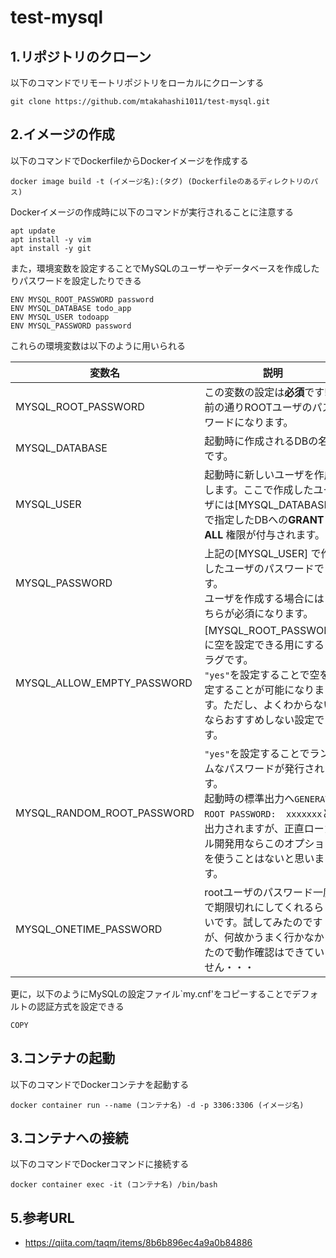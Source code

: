 # test-mysql

## 1.リポジトリのクローン
以下のコマンドでリモートリポジトリをローカルにクローンする
```
git clone https://github.com/mtakahashi1011/test-mysql.git
```

## 2.イメージの作成
以下のコマンドでDockerfileからDockerイメージを作成する
```
docker image build -t (イメージ名):(タグ) (Dockerfileのあるディレクトリのパス)
```
Dockerイメージの作成時に以下のコマンドが実行されることに注意する
```
apt update
apt install -y vim
apt install -y git
```
また，環境変数を設定することでMySQLのユーザーやデータベースを作成したりパスワードを設定したりできる
```
ENV MYSQL_ROOT_PASSWORD password
ENV MYSQL_DATABASE todo_app
ENV MYSQL_USER todoapp
ENV MYSQL_PASSWORD password
```
これらの環境変数は以下のように用いられる

|変数名|説明|
|---|---|
|MYSQL_ROOT_PASSWORD| この変数の設定は**必須**です!名前の通りROOTユーザのパスワードになります。 |
|MYSQL_DATABASE| 起動時に作成されるDBの名前です。|
|MYSQL_USER| 起動時に新しいユーザを作成します。ここで作成したユーザには[MYSQL_DATABASE] で指定したDBへの**GRANT ALL** 権限が付与されます。|
|MYSQL_PASSWORD|上記の[MYSQL_USER] で作成したユーザのパスワードです。<br>ユーザを作成する場合にはこちらが必須になります。|
|MYSQL_ALLOW_EMPTY_PASSWORD|[MYSQL_ROOT_PASSWORD] に空を設定できる用にするフラグです。<br>`"yes"`を設定することで空を設定することが可能になります。ただし、よくわからないならおすすめしない設定です。|
|MYSQL_RANDOM_ROOT_PASSWORD|`"yes"`を設定することでランダムなパスワードが発行されます。<br>起動時の標準出力へ`GENERATED ROOT PASSWORD:  xxxxxxx`と出力されますが、正直ローカル開発用ならこのオプションを使うことはないと思います。|
|MYSQL_ONETIME_PASSWORD|rootユーザのパスワード一度で期限切れにしてくれるらしいです。試してみたのですが、何故かうまく行かなかったので動作確認はできていません・・・ |

更に，以下のようにMySQLの設定ファイル`my.cnf'をコピーすることでデフォルトの認証方式を設定できる
```
COPY
```

## 3.コンテナの起動
以下のコマンドでDockerコンテナを起動する
```
docker container run --name (コンテナ名) -d -p 3306:3306 (イメージ名)
```


## 3.コンテナへの接続
以下のコマンドでDockerコマンドに接続する
```
docker container exec -it (コンテナ名) /bin/bash
```

## 5.参考URL
- https://qiita.com/taqm/items/8b6b896ec4a9a0b84886
